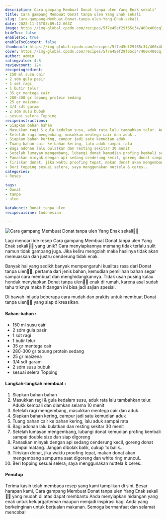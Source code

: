 ```yaml
---
description: Cara gampang Membuat Donat tanpa ulen Yang Enak sekali"
title: Cara gampang Membuat Donat tanpa ulen Yang Enak sekali
slug: Cara-gampang-Membuat-Donat-tanpa-ulen-Yang-Enak-sekali
date: 2022-11-25T03:09:12.063Z
image: https://img-global.cpcdn.com/recipes/5f7e45ef29f65c34/400x400cq70/photo.jpg
hideToc: false
enableToc: true
enableTocContent: false
thumbnail: https://img-global.cpcdn.com/recipes/5f7e45ef29f65c34/400x400cq70/photo.jpg
cover: https://img-global.cpcdn.com/recipes/5f7e45ef29f65c34/400x400cq70/photo.jpg
author: admin
ratingvalue: 4.8
reviewcount: 124
recipeingredient:
- 150 ml susu cair
- 2 sdm gula pasir
- 1 sdt ragi
- 1 butir telur
- 35 gr mentega cair
- 280-300 gr tepung protein sedang
- 25 gr maizena
- 3/4 sdt garam
- 2 sdm susu bubuk
- sesuai selera Topping
recipeinstructions:
- Siapkan bahan bahan
- Masukkan ragi & gula kedalam susu, aduk rata lalu tambahkan telur. Adukk kembali dan diamkan selama 10 menit
- Setelah ragi mengembang, masukkan mentega cair dan aduk..
- Siapkan bahan kering, campur jadi satu kemudian aduk
- Tuang bahan cair ke bahan kering, lalu aduk sampai rata
- Bagi adonan lalu bulatkan dan resting sekitar 30 menit
- Setelah lumayan mengembang, lubangi donat kemudian profing kembali sampai double size dan siap digoreng
- Panaskan minyak dengan api sedang cenderung kecil, goreng donat sampai matang. Jangan dibolak balik, cukup 1x balik...
- Tiriskan donat, jika waktu proofing tepat, makan donat akan mengembang sempurna saat digoreng dan white ring muncul..
- Beri topping sesuai selera, saya menggunakan nuttela & ceres..
categories:
- Resep

tags:
- Donat
- tanpa
- ulen

katakunci: Donat tanpa ulen
recipecuisine: Indonesian

---
```


![Cara gampang Membuat Donat tanpa ulen Yang Enak sekali👩‍🍳](https://img-global.cpcdn.com/recipes/5f7e45ef29f65c34/400x400cq70/photo.jpg)

Lagi mencari ide resep Cara gampang Membuat Donat tanpa ulen Yang Enak sekali👩‍🍳 yang unik? Cara menyiapkannya memang tidak terlalu sulit namun tidak gampang juga. Jika keliru mengolah maka hasilnya tidak akan memuaskan dan justru cenderung tidak enak.

Banyak hal yang sedikit banyak mempengaruhi kualitas rasa dari Donat tanpa ulen👩‍🍳, pertama dari jenis bahan, kemudian pemilihan bahan segar sampai cara membuat dan menghidangkannya. Tidak usah pusing kalau hendak menyiapkan Donat tanpa ulen👩‍🍳 enak di rumah, karena asal sudah tahu triknya maka hidangan ini bisa jadi sajian spesial.

Di bawah ini ada beberapa cara mudah dan praktis untuk membuat Donat tanpa ulen👩‍🍳 yang siap dikreasikan.

<!--inarticleads1-->

#### Bahan-bahan :

- 150 ml susu cair
- 2 sdm gula pasir
- 1 sdt ragi
- 1 butir telur
- 35 gr mentega cair
- 280-300 gr tepung protein sedang
- 25 gr maizena
- 3/4 sdt garam
- 2 sdm susu bubuk
- sesuai selera Topping

<!--inarticleads2-->

#### Langkah-langkah membuat :

1. Siapkan bahan bahan
1. Masukkan ragi & gula kedalam susu, aduk rata lalu tambahkan telur. Adukk kembali dan diamkan selama 10 menit
1. Setelah ragi mengembang, masukkan mentega cair dan aduk..
1. Siapkan bahan kering, campur jadi satu kemudian aduk
1. Tuang bahan cair ke bahan kering, lalu aduk sampai rata
1. Bagi adonan lalu bulatkan dan resting sekitar 30 menit
1. Setelah lumayan mengembang, lubangi donat kemudian profing kembali sampai double size dan siap digoreng
1. Panaskan minyak dengan api sedang cenderung kecil, goreng donat sampai matang. Jangan dibolak balik, cukup 1x balik...
1. Tiriskan donat, jika waktu proofing tepat, makan donat akan mengembang sempurna saat digoreng dan white ring muncul..
1. Beri topping sesuai selera, saya menggunakan nuttela & ceres..

#### Penutup

Terima kasih telah membaca resep yang kami tampilkan di sini. Besar harapan kami, Cara gampang Membuat Donat tanpa ulen Yang Enak sekali👩‍🍳 yang mudah di atas dapat membantu Anda menyiapkan hidangan yang enak untuk keluarga/teman maupun menjadi inspirasi bagi Anda yang berkeinginan untuk berjualan makanan. Semoga bermanfaat dan selamat mencoba!